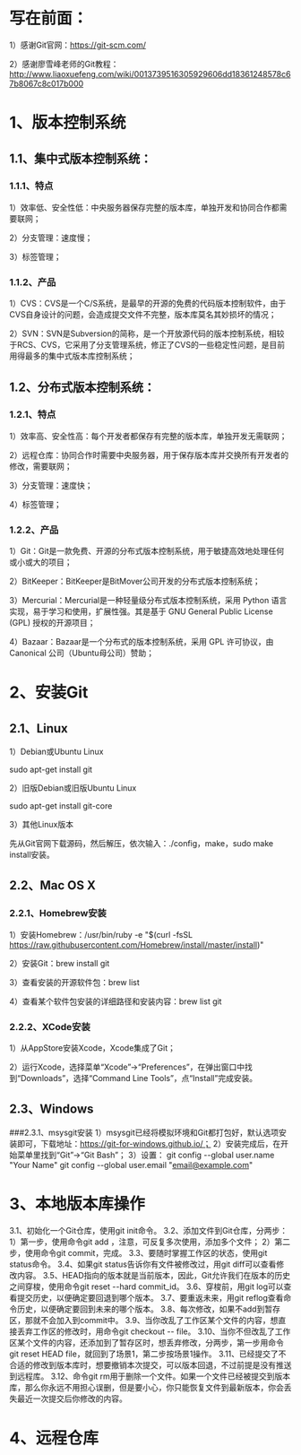 # 写在前面：
1）感谢Git官网：https://git-scm.com/

2）感谢廖雪峰老师的Git教程：http://www.liaoxuefeng.com/wiki/0013739516305929606dd18361248578c67b8067c8c017b000

# 1、版本控制系统
## 1.1、集中式版本控制系统：
### 1.1.1、特点
1）效率低、安全性低：中央服务器保存完整的版本库，单独开发和协同合作都需要联网；

2）分支管理：速度慢；

3）标签管理；

### 1.1.2、产品
1）CVS：CVS是一个C/S系统，是最早的开源的免费的代码版本控制软件，由于CVS自身设计的问题，会造成提交文件不完整，版本库莫名其妙损坏的情况；

2）SVN：SVN是Subversion的简称，是一个开放源代码的版本控制系统，相较于RCS、CVS，它采用了分支管理系统，修正了CVS的一些稳定性问题，是目前用得最多的集中式版本库控制系统；

## 1.2、分布式版本控制系统：
### 1.2.1、特点
1）效率高、安全性高：每个开发者都保存有完整的版本库，单独开发无需联网；

2）远程仓库：协同合作时需要中央服务器，用于保存版本库并交换所有开发者的修改，需要联网；

3）分支管理：速度快；

4）标签管理；

### 1.2.2、产品	
1）Git：Git是一款免费、开源的分布式版本控制系统，用于敏捷高效地处理任何或小或大的项目；

2）BitKeeper：BitKeeper是BitMover公司开发的分布式版本控制系统；

3）Mercurial：Mercurial是一种轻量级分布式版本控制系统，采用 Python 语言实现，易于学习和使用，扩展性强。其是基于 GNU General Public License (GPL) 授权的开源项目；

4）Bazaar：Bazaar是一个分布式的版本控制系统，采用 GPL 许可协议，由 Canonical 公司（Ubuntu母公司）赞助；

# 2、安装Git
## 2.1、Linux
1）Debian或Ubuntu Linux

sudo apt-get install git

2）旧版Debian或旧版Ubuntu Linux

sudo apt-get install git-core

3）其他Linux版本

先从Git官网下载源码，然后解压，依次输入：./config，make，sudo make install安装。

## 2.2、Mac OS X
### 2.2.1、Homebrew安装
1）安装Homebrew：/usr/bin/ruby -e "$(curl -fsSL https://raw.githubusercontent.com/Homebrew/install/master/install)"

2）安装Git：brew install git

3）查看安装的开源软件包：brew list

4）查看某个软件包安装的详细路径和安装内容：brew list git

### 2.2.2、XCode安装
1）从AppStore安装Xcode，Xcode集成了Git；

2）运行Xcode，选择菜单“Xcode”->“Preferences”，在弹出窗口中找到“Downloads”，选择“Command Line Tools”，点“Install”完成安装。

## 2.3、Windows
###2.3.1、msysgit安装
1）msysgit已经将模拟环境和Git都打包好，默认选项安装即可，下载地址：https://git-for-windows.github.io/；
2）安装完成后，在开始菜单里找到“Git”->“Git Bash”；
3）设置：
git config --global user.name "Your Name"
git config --global user.email "email@example.com"

# 3、本地版本库操作
3.1、初始化一个Git仓库，使用git init命令。
3.2、添加文件到Git仓库，分两步：
1）第一步，使用命令git add <file>，注意，可反复多次使用，添加多个文件；
2）第二步，使用命令git commit，完成。
3.3、要随时掌握工作区的状态，使用git status命令。
3.4、如果git status告诉你有文件被修改过，用git diff可以查看修改内容。
3.5、HEAD指向的版本就是当前版本，因此，Git允许我们在版本的历史之间穿梭，使用命令git reset --hard commit_id。
3.6、穿梭前，用git log可以查看提交历史，以便确定要回退到哪个版本。
3.7、要重返未来，用git reflog查看命令历史，以便确定要回到未来的哪个版本。
3.8、每次修改，如果不add到暂存区，那就不会加入到commit中。
3.9、当你改乱了工作区某个文件的内容，想直接丢弃工作区的修改时，用命令git checkout -- file。
3.10、当你不但改乱了工作区某个文件的内容，还添加到了暂存区时，想丢弃修改，分两步，第一步用命令git reset HEAD file，就回到了场景1，第二步按场景1操作。
3.11、已经提交了不合适的修改到版本库时，想要撤销本次提交，可以版本回退，不过前提是没有推送到远程库。
3.12、命令git rm用于删除一个文件。如果一个文件已经被提交到版本库，那么你永远不用担心误删，但是要小心，你只能恢复文件到最新版本，你会丢失最近一次提交后你修改的内容。

# 4、远程仓库

